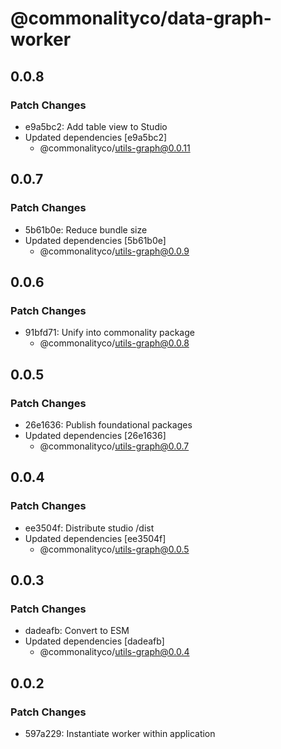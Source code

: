 # @commonalityco/data-graph-worker

## 0.0.8

### Patch Changes

- e9a5bc2: Add table view to Studio
- Updated dependencies [e9a5bc2]
  - @commonalityco/utils-graph@0.0.11

## 0.0.7

### Patch Changes

- 5b61b0e: Reduce bundle size
- Updated dependencies [5b61b0e]
  - @commonalityco/utils-graph@0.0.9

## 0.0.6

### Patch Changes

- 91bfd71: Unify into commonality package
  - @commonalityco/utils-graph@0.0.8

## 0.0.5

### Patch Changes

- 26e1636: Publish foundational packages
- Updated dependencies [26e1636]
  - @commonalityco/utils-graph@0.0.7

## 0.0.4

### Patch Changes

- ee3504f: Distribute studio /dist
- Updated dependencies [ee3504f]
  - @commonalityco/utils-graph@0.0.5

## 0.0.3

### Patch Changes

- dadeafb: Convert to ESM
- Updated dependencies [dadeafb]
  - @commonalityco/utils-graph@0.0.4

## 0.0.2

### Patch Changes

- 597a229: Instantiate worker within application
